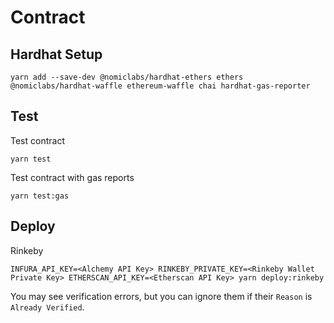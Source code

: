 # Contract

## Hardhat Setup
```
yarn add --save-dev @nomiclabs/hardhat-ethers ethers @nomiclabs/hardhat-waffle ethereum-waffle chai hardhat-gas-reporter
```

## Test
Test contract
```
yarn test
```

Test contract with gas reports
```
yarn test:gas
```

## Deploy
Rinkeby
```
INFURA_API_KEY=<Alchemy API Key> RINKEBY_PRIVATE_KEY=<Rinkeby Wallet Private Key> ETHERSCAN_API_KEY=<Etherscan API Key> yarn deploy:rinkeby
```

You may see verification errors, but you can ignore them if their `Reason` is `Already Verified`.
